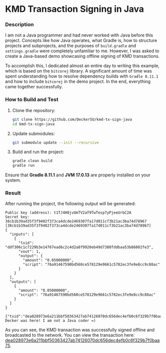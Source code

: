 # KMD Transaction Signing in Java

### Description

I am not a Java programmer and had never worked with Java before this project. Concepts like how Java operates, what Gradle is, how to structure projects and subprojects, and the purposes of `build.gradle` and `settings.gradle` were completely unfamiliar to me. However, I was asked to create a Java-based demo showcasing offline signing of KMD transactions.

To accomplish this, I dedicated almost an entire day to writing this example, which is based on the `bitcorej` library. A significant amount of time was spent understanding how to resolve dependency builds with `Gradle 8.11.1` and how to include `bitcorej` in the demo project. In the end, everything came together successfully.

### How to Build and Test

1. Clone the repository:
   ```bash
   git clone https://github.com/DeckerSU/kmd-tx-sign-java
   cd kmd-tx-sign-java
   ```

2. Update submodules:
   ```bash
   git submodule update --init --recursive
   ```

3. Build and run the project:
   ```bash
   gradle clean build
   gradle run
   ```

Ensure that **Gradle 8.11.1** and **JVM 17.0.13** are properly installed on your system.

### Result

After running the project, the following output will be generated:

```
Public key (address): t1TJ4H8jvUmTV2af9TwTesp7yPjeeUrbC2A
Secret key: 38cb1b39ad35f3f9402f373ca4dcde2469307fa17d011cf3b21ac3ba74d78967
[38cb1b39ad35f3f9402f373ca4dcde2469307fa17d011cf3b21ac3ba74d78967]
{
  "inputs": [
    {
      "txid": "ddf306c1c7229b3e14767ead6c2c4d2a8f9920eb49d7380fddbaa53b86002fe3",
      "vout": 1,
      "output": {
        "amount": "0.05000000",
        "script": "76a91467590bd560ce578129e9661c5782ec3fe9e8cc9c88ac"
      }
    }
  ],
  "outputs": [
    {
      "amount": "0.05000000",
      "script": "76a91467590bd560ce578129e9661c5782ec3fe9e8cc9c88ac"
    }
  ]
}

{"txid":"dea028973e6a211bbf50363427ab74126070dc656dec4efb0c6f329b7f0baa75","raw":"0400008085202f8901e32f00863ba5badd0f38d749eb20998f2a4d2c6cad7e76143e9b22c7c106f3dd010000006b483045022100be02bf5f90a260425f69e3a8347b84523789f6359c4faadaaffd2519dabb7fbf0220243fa31dcb669c1295597581cf2f421692ca9599e2c52d269eea056b43ba5175012102faef4f497fc37fd8e44f7cba0d96b9324c19b20343951c2597923a2d74a8f011ffffffff01404b4c00000000001976a91467590bd560ce578129e9661c5782ec3fe9e8cc9c88ac00000000000000000000000000000000000000"}
Decker was here! I am not a Java coder =)
```

As you can see, the KMD transaction was successfully signed offline and broadcasted to the network. You can view the transaction here: [dea028973e6a211bbf50363427ab74126070dc656dec4efb0c6f329b7f0baa75](https://kmdexplorer.io/tx/dea028973e6a211bbf50363427ab74126070dc656dec4efb0c6f329b7f0baa75).

